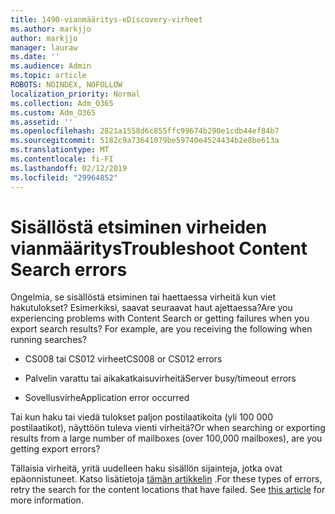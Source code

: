 ```yaml
---
title: 1490-vianmääritys-eDiscovery-virheet
ms.author: markjjo
author: markjjo
manager: lauraw
ms.date: ''
ms.audience: Admin
ms.topic: article
ROBOTS: NOINDEX, NOFOLLOW
localization_priority: Normal
ms.collection: Adm_O365
ms.custom: Adm_O365
ms.assetid: ''
ms.openlocfilehash: 2821a1558d6c855ffc99674b290e1cdb44ef84b7
ms.sourcegitcommit: 5182c9a73641079be59740e4524434b2e8be613a
ms.translationtype: MT
ms.contentlocale: fi-FI
ms.lasthandoff: 02/12/2019
ms.locfileid: "29964852"
---
```

# <a name="troubleshoot-content-search-errors"></a><span data-ttu-id="d5942-102">Sisällöstä etsiminen virheiden vianmääritys</span><span class="sxs-lookup"><span data-stu-id="d5942-102">Troubleshoot Content Search errors</span></span>

<span data-ttu-id="d5942-p101">Ongelmia, se sisällöstä etsiminen tai haettaessa virheitä kun viet hakutulokset? Esimerkiksi, saavat seuraavat haut ajettaessa?</span><span class="sxs-lookup"><span data-stu-id="d5942-p101">Are you experiencing problems with Content Search or getting failures when you export search results? For example, are you receiving the following when running searches?</span></span>

- <span data-ttu-id="d5942-105">CS008 tai CS012 virheet</span><span class="sxs-lookup"><span data-stu-id="d5942-105">CS008 or CS012 errors</span></span>

- <span data-ttu-id="d5942-106">Palvelin varattu tai aikakatkaisuvirheitä</span><span class="sxs-lookup"><span data-stu-id="d5942-106">Server busy/timeout errors</span></span>

- <span data-ttu-id="d5942-107">Sovellusvirhe</span><span class="sxs-lookup"><span data-stu-id="d5942-107">Application error occurred</span></span>

<span data-ttu-id="d5942-108">Tai kun haku tai viedä tulokset paljon postilaatikoita (yli 100 000 postilaatikot), näyttöön tuleva vienti virheitä?</span><span class="sxs-lookup"><span data-stu-id="d5942-108">Or when searching or exporting results from a large number of mailboxes (over 100,000 mailboxes), are you getting export errors?</span></span>

<span data-ttu-id="d5942-p102">Tällaisia virheitä, yritä uudelleen haku sisällön sijainteja, jotka ovat epäonnistuneet. Katso lisätietoja [tämän artikkelin](https://docs.microsoft.com/office365/securitycompliance/retry-failed-content-search) .</span><span class="sxs-lookup"><span data-stu-id="d5942-p102">For these types of errors, retry the search for the content locations that have failed. See  [this article](https://docs.microsoft.com/office365/securitycompliance/retry-failed-content-search) for more information.</span></span>
